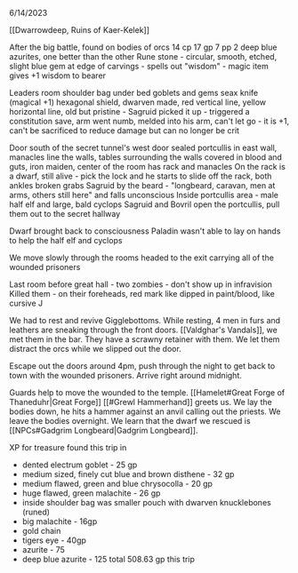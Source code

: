 6/14/2023

[[Dwarrowdeep, Ruins of Kaer-Kelek]]

After the big battle, found on bodies of orcs
	14 cp
	17 gp
	7 pp
	2 deep blue azurites, one better than the other
	Rune stone - circular, smooth, etched, slight blue gem at edge of carvings - spells out "wisdom" - magic item gives +1 wisdom to bearer

Leaders room
shoulder bag under bed
	goblets and gems
seax knife (magical +1)
hexagonal shield, dwarven made, red vertical line, yellow horizontal line, old but pristine - Sagruid picked it up - triggered a constitution save, arm went numb, melded into his arm, can't let go - it is +1, can't be sacrificed to reduce damage but can no longer be crit

Door south of the secret tunnel's west door
sealed portcullis in east wall, manacles line the walls, tables surrounding the walls covered in blood and guts, iron maiden, center of the room has rack and manacles
On the rack is a dwarf, still alive - pick the lock and he starts to slide off the rack, both ankles broken
	grabs Sagruid by the beard - "longbeard, caravan, men at arms, others still here" and falls unconscious
Inside portcullis area - male half elf and large, bald cyclops
Sagruid and Bovril open the portcullis, pull them out to the secret hallway

Dwarf brought back to consciousness
Paladin wasn't able to lay on hands to help the half elf and cyclops

We move slowly through the rooms headed to the exit carrying all of the wounded prisoners

Last room before great hall - two zombies - don't show up in infravision
Killed them - on their foreheads, red mark like dipped in paint/blood, like cursive J

We had to rest and revive Gigglebottoms.  While resting, 4 men in furs and leathers are sneaking through the front doors.  [[Valdghar's Vandals]], we met them in the bar.  They have a scrawny retainer with them.  We let them distract the orcs while we slipped out the door.

Escape out the doors around 4pm, push through the night to get back to town with the wounded prisoners.  Arrive right around midnight.

Guards help to move the wounded to the temple. [[Hamelet#Great Forge of Thaneduhr|Great Forge]] [[#Grewl Hammerhand]] greets us.  We lay the bodies down, he hits a hammer against an anvil calling out the priests.  We leave the bodies overnight.  We learn that the dwarf we rescued is [[NPCs#Gadgrim Longbeard|Gadgrim Longbeard]].

XP for treasure found this trip in
- dented electrum goblet - 25 gp
- medium sized, finely cut blue and brown disthene - 32 gp
- medium flawed, green and blue chrysocolla - 20 gp
- huge flawed, green malachite - 26 gp
- inside shoulder bag was smaller pouch with dwarven knucklebones (runed)
- big malachite - 16gp
- gold chain
- tigers eye - 40gp
- azurite - 75
- deep blue azurite - 125
total 508.63 gp this trip
